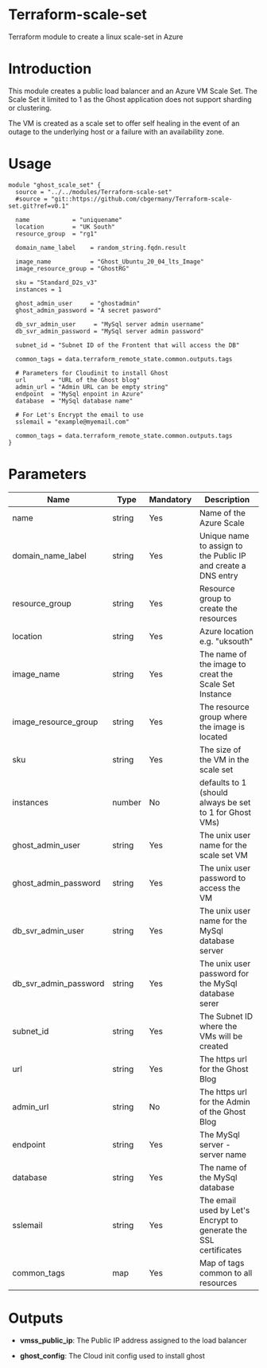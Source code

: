 # Terraform-scale-set
Terraform module to create a linux scale-set in Azure

# Introduction
This module creates a public load balancer and an Azure VM Scale Set.  The Scale Set it limited to 1 as the Ghost application does not support sharding or clustering.

The VM is created as a scale set to offer self healing in the event of an outage to the underlying host or a failure with an availability zone.

# Usage
```hcl
module "ghost_scale_set" {
  source = "../../modules/Terraform-scale-set"
  #source = "git::https://github.com/cbgermany/Terraform-scale-set.git?ref=v0.1"

  name            = "uniquename"
  location        = "UK South"
  resource_group  = "rg1"

  domain_name_label    = random_string.fqdn.result

  image_name           = "Ghost_Ubuntu_20_04_lts_Image"
  image_resource_group = "GhostRG"

  sku = "Standard_D2s_v3"
  instances = 1

  ghost_admin_user     = "ghostadmin"
  ghost_admin_password = "A secret pasword"

  db_svr_admin_user     = "MySql server admin username"
  db_svr_admin_password = "MySql server admin password"

  subnet_id = "Subnet ID of the Frontent that will access the DB"

  common_tags = data.terraform_remote_state.common.outputs.tags

  # Parameters for Cloudinit to install Ghost
  url       = "URL of the Ghost blog"
  admin_url = "Admin URL can be empty string"
  endpoint  = "MySql enpoint in Azure"
  database  = "MySql database name"

  # For Let's Encrypt the email to use
  sslemail = "example@myemail.com"

  common_tags = data.terraform_remote_state.common.outputs.tags
}
```

# Parameters
| Name | Type | Mandatory | Description |
| ---- | ---- | ----------| ----------- |
| name | string | Yes | Name of the Azure Scale |
| domain_name_label | string | Yes | Unique name to assign to the Public IP and create a DNS entry |
| resource_group | string | Yes | Resource group to create the resources |
| location | string | Yes | Azure location e.g. "uksouth" |
| image_name | string | Yes | The name of the image to creat the Scale Set Instance |
| image_resource_group | string | Yes | The resource group where the image is located |
| sku | string | Yes | The size of the VM in the scale set |
| instances | number | No | defaults to 1 (should always be set to 1 for Ghost VMs) |
| ghost_admin_user | string | Yes | The unix user name for the scale set VM |
| ghost_admin_password | string | Yes | The unix user password to access the VM |
| db_svr_admin_user | string | Yes | The unix user name for the MySql database server |
| db_svr_admin_password | string | Yes | The unix user password for the MySql database serer |
| subnet_id | string | Yes | The Subnet ID where the VMs will be created |
| url | string | Yes | The https url for the Ghost Blog |
| admin_url | string | No | The https url for the Admin of the Ghost Blog |
| endpoint | string | Yes | The MySql server - server name |
| database | string | Yes | The name of the MySql database |
| sslemail | string | Yes | The email used by Let's Encrypt to generate the SSL certificates |
| common_tags | map | Yes | Map of tags common to all resources |

# Outputs
* **vmss_public_ip**: The Public IP address assigned to the load balancer

* **ghost_config**: The Cloud init config used to install ghost
